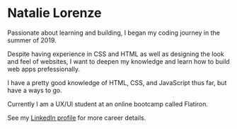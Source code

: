 # Natalie Lorenze

Passionate about learning and building, I began my coding journey in the summer of 2019. 

Despite having experience in CSS and HTML as well as designing the look and feel of websites, I want to deepen my knowledge and learn how to build web apps prefessionally.

I have a pretty good knowledge of HTML, CSS, and JavaScript thus far, but have a ways to go. 

Currently I am a UX/UI student at an online bootcamp called Flatiron. 

See my [LinkedIn profile](https://www.linkedin.com/in/natalielorenze/) for more career details.
